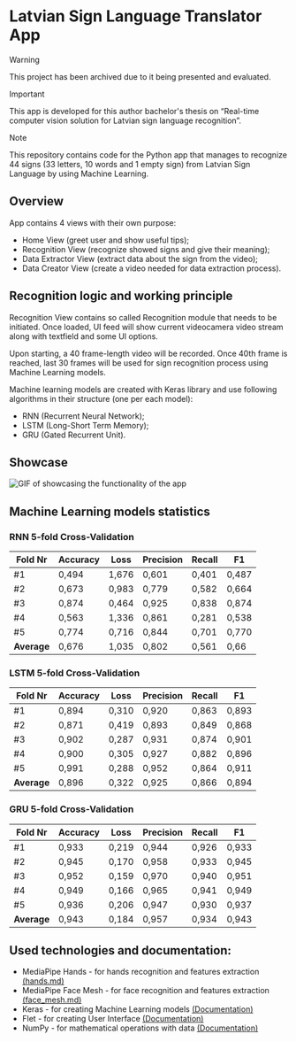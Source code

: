 # Latvian Sign Language Translator App

> [!WARNING]
> This project has been archived due to it being presented and evaluated.

> [!IMPORTANT]
> This app is developed for this author bachelor's thesis on “Real-time computer vision solution for Latvian sign language recognition”.

> [!NOTE]
> This repository contains code for the Python app that manages to recognize 44 signs (33 letters, 10 words and 1 empty sign) from Latvian Sign Language by using Machine Learning.

## Overview
App contains 4 views with their own purpose:

- Home View (greet user and show useful tips);
- Recognition View (recognize showed signs and give their meaning);
- Data Extractor View (extract data about the sign from the video);
- Data Creator View (create a video needed for data extraction process).

## Recognition logic and working principle

Recognition View contains so called Recognition module that needs to be initiated. Once loaded, UI feed will show current videocamera video stream along with textfield and some UI options.

Upon starting, a 40 frame-length video will be recorded. Once 40th frame is reached, last 30 frames will be used for sign recognition process using Machine Learning models.

Machine learning models are created with Keras library and use following algorithms in their structure (one per each model):

- RNN (Recurrent Neural Network);
- LSTM (Long-Short Term Memory);
- GRU (Gated Recurrent Unit).

## Showcase

![GIF of showcasing the functionality of the app](/materials/LSL%20-%2010%20sec.gif)

## Machine Learning models statistics

### RNN 5-fold Cross-Validation

| Fold Nr | Accuracy | Loss | Precision | Recall | F1 |
| ------- | -------- | ---- | --------- | ------ | -- |
|#1       | 0,494    | 1,676| 0,601     | 0,401  | 0,487|
|#2       | 0,673    | 0,983| 0,779     | 0,582  | 0,664|
|#3       | 0,874    | 0,464| 0,925     | 0,838  | 0,874|
|#4       | 0,563    | 1,336| 0,861     | 0,281  | 0,538|
|#5       | 0,774    | 0,716| 0,844     | 0,701  | 0,770|
| **Average** | 0,676    | 1,035| 0,802     | 0,561  | 0,66|

### LSTM 5-fold Cross-Validation

| Fold Nr | Accuracy | Loss | Precision | Recall | F1 |
| ------- | -------- | ---- | --------- | ------ | -- |
|#1       | 0,894    | 0,310| 0,920     | 0,863  | 0,893|
|#2       | 0,871    | 0,419| 0,893     | 0,849  | 0,868|
|#3       | 0,902    | 0,287| 0,931     | 0,874  | 0,901|
|#4       | 0,900    | 0,305| 0,927     | 0,882  | 0,896|
|#5       | 0,991    | 0,288| 0,952     | 0,864  | 0,911|
| **Average** | 0,896    | 0,322| 0,925     | 0,866  | 0,894|

### GRU 5-fold Cross-Validation

| Fold Nr | Accuracy | Loss | Precision | Recall | F1 |
| ------- | -------- | ---- | --------- | ------ | -- |
|#1       | 0,933    | 0,219| 0,944     | 0,926  | 0,933|
|#2       | 0,945    | 0,170| 0,958     | 0,933  | 0,945|
|#3       | 0,952    | 0,159| 0,970     | 0,940  | 0,951|
|#4       | 0,949    | 0,166| 0,965     | 0,941  | 0,949|
|#5       | 0,936    | 0,206| 0,947     | 0,930  | 0,937|
| **Average** | 0,943    | 0,184| 0,957     | 0,934  | 0,943|

## Used technologies and documentation:

- MediaPipe Hands - for hands recognition and features extraction [(hands.md)](https://github.com/google-ai-edge/mediapipe/blob/master/docs/solutions/hands.md)
- MediaPipe Face Mesh - for face recognition and features extraction [(face_mesh.md)](https://github.com/google-ai-edge/mediapipe/blob/master/docs/solutions/face_mesh.md#python-solution-api)
- Keras - for creating Machine Learning models [(Documentation)](https://keras.io/)
- Flet - for creating User Interface [(Documentation)](https://flet.dev/)
- NumPy - for mathematical operations with data [(Documentation)](https://numpy.org/)
